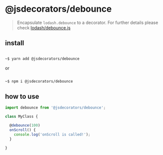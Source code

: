 # @jsdecorators/debounce

>Encapsulate `lodash.debounce` to a decorator.
For further details please check [lodash/debounce.js](https://github.com/lodash/lodash/blob/master/debounce.js)

## install
```sh

~$ yarn add @jsdecorators/debounce

```

or

```sh

~$ npm i @jsdecorators/debounce

```

## how to use

```ts
import debounce from '@jsdecorators/debounce';

class MyClass {

  @debounce(100)
  onScroll() {
    console.log('onScroll is called!');
  }

}

```

